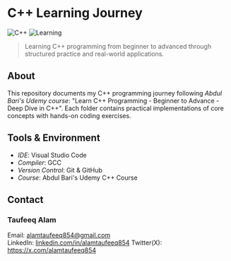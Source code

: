 ﻿# C++ Learning Journey

![C++](https://img.shields.io/badge/c++-%2300599C.svg?style=for-the-badge&logo=c%2B%2B&logoColor=white)
![Learning](https://img.shields.io/badge/Status-Learning-brightgreen?style=for-the-badge)

> Learning C++ programming from beginner to advanced through structured practice and real-world applications.

## About

This repository documents my C++ programming journey following _Abdul Bari's Udemy course_: "Learn C++ Programming - Beginner to Advance - Deep Dive in C++". Each folder contains practical implementations of core concepts with hands-on coding exercises.

## Tools & Environment

- _IDE_: Visual Studio Code
- _Compiler_: GCC
- _Version Control_: Git & GitHub
- _Course_: Abdul Bari's Udemy C++ Course

## Contact

### Taufeeq Alam

Email: alamtaufeeq854@gmail.com  
LinkedIn: [linkedin.com/in/alamtaufeeq854](https://linkedin.com/in/alamtaufeeq854)
Twitter(X): https://x.com/alamtaufeeq854
